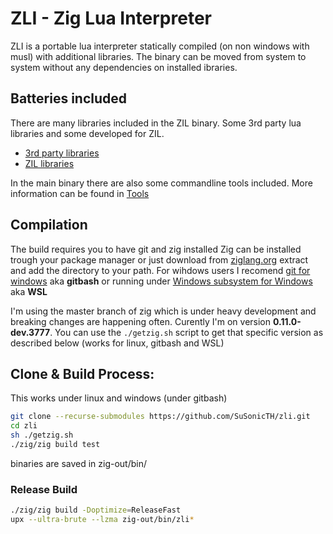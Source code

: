 # ZLI - Zig Lua Interpreter

ZLI is a portable lua interpreter statically compiled (on non windows with musl) with additional libraries.
The binary can be moved from system to system without any dependencies on installed ibraries.

## Batteries included
There are many libraries included in the ZIL binary. Some 3rd party lua libraries and some developed for ZIL.

* [3rd party libraries](https://github.com/SuSonicTH/zli/blob/master/src/lib/README.md)
* [ZIL libraries](https://github.com/SuSonicTH/zli/blob/master/src/README.md)

In the main binary there are also some commandline tools included. More information can be found in [Tools](https://github.com/SuSonicTH/zli/blob/master/src/tools/)
## Compilation
The build requires you to have git and zig installed
Zig can be installed trough your package manager or just download from [ziglang.org](https://ziglang.org/download/) extract and add the directory to your path.
For wihdows users I recomend [git for windows](https://gitforwindows.org/) aka **gitbash** or running under [Windows subsystem for Windows](https://learn.microsoft.com/en-us/windows/wsl/install]) aka **WSL**

I'm using the master branch of zig which is under heavy development and breaking changes are happening often. 
Curently I'm on version **0.11.0-dev.3777**.
You can use the `./getzig.sh` script to get that specific version as described below (works for linux, gitbash and WSL)

## Clone & Build Process:
This works under linux and windows (under gitbash)
```bash
git clone --recurse-submodules https://github.com/SuSonicTH/zli.git
cd zli
sh ./getzig.sh
./zig/zig build test
```
binaries are saved in zig-out/bin/

### Release Build
```bash
./zig/zig build -Doptimize=ReleaseFast
upx --ultra-brute --lzma zig-out/bin/zli*
```
